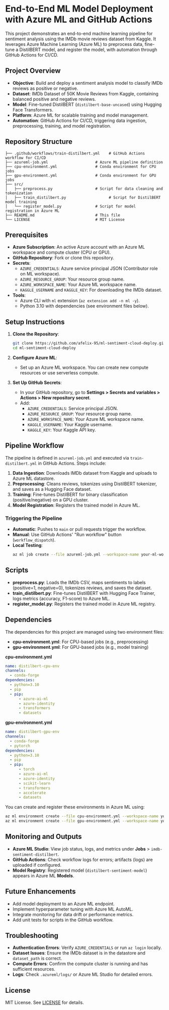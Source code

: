 # End-to-End ML Model Deployment with Azure ML and GitHub Actions

This project demonstrates an end-to-end machine learning pipeline for sentiment analysis using the IMDb movie reviews dataset from Kaggle. It leverages Azure Machine Learning (Azure ML) to preprocess data, fine-tune a DistilBERT model, and register the model, with automation through GitHub Actions for CI/CD.

## Project Overview

- **Objective**: Build and deploy a sentiment analysis model to classify IMDb reviews as positive or negative.
- **Dataset**: IMDb Dataset of 50K Movie Reviews from Kaggle, containing balanced positive and negative reviews.
- **Model**: Fine-tuned DistilBERT (`distilbert-base-uncased`) using Hugging Face Transformers.
- **Platform**: Azure ML for scalable training and model management.
- **Automation**: GitHub Actions for CI/CD, triggering data ingestion, preprocessing, training, and model registration.

## Repository Structure

```
├── .github/workflows/train-distilbert.yml    # GitHub Actions workflow for CI/CD
├── azureml-job.yml                     # Azure ML pipeline definition
├── cpu-environment.yml                 # Conda environment for CPU jobs
├── gpu-environment.yml                 # Conda environment for GPU jobs
├── src/
│   ├── preprocess.py                   # Script for data cleaning and tokenization
│   ├── train_distilbert.py                   # Script for DistilBERT model training
│   └── register_model.py               # Script for model registration in Azure ML
├── README.md                           # This file
└── LICENSE                             # MIT License
```

## Prerequisites

- **Azure Subscription**: An active Azure account with an Azure ML workspace and compute cluster (CPU or GPU).
- **GitHub Repository**: Fork or clone this repository.
- **Secrets**:
  - `AZURE_CREDENTIALS`: Azure service principal JSON (Contributor role on ML workspace).
  - `AZURE_RESOURCE_GROUP`: Your resource group name.
  - `AZURE_WORKSPACE_NAME`: Your Azure ML workspace name.
  - `KAGGLE_USERNAME` and `KAGGLE_KEY`: For downloading the IMDb dataset.
- **Tools**:
  - Azure CLI with `ml` extension (`az extension add -n ml -y`).
  - Python 3.10 with dependencies (see environment files below).

## Setup Instructions

1. **Clone the Repository**:
   ```bash
   git clone https://github.com/afelix-95/ml-sentiment-cloud-deploy.git
   cd ml-sentiment-cloud-deploy
   ```

2. **Configure Azure ML**:
   - Set up an Azure ML workspace. You can create new compute resources or use serverless compute.

3. **Set Up GitHub Secrets**:
   - In your GitHub repository, go to **Settings > Secrets and variables > Actions > New repository secret**.
   - Add:
     - `AZURE_CREDENTIALS`: Service principal JSON.
     - `AZURE_RESOURCE_GROUP`: Your resource group name.
     - `AZURE_WORKSPACE_NAME`: Your Azure ML workspace name.
     - `KAGGLE_USERNAME`: Your Kaggle username.
     - `KAGGLE_KEY`: Your Kaggle API key.

## Pipeline Workflow

The pipeline is defined in `azureml-job.yml` and executed via `train-distilbert.yml` in GitHub Actions. Steps include:

1. **Data Ingestion**: Downloads IMDb dataset from Kaggle and uploads to Azure ML datastore.
2. **Preprocessing**: Cleans reviews, tokenizes using DistilBERT tokenizer, and saves as a Hugging Face dataset.
3. **Training**: Fine-tunes DistilBERT for binary classification (positive/negative) on a GPU cluster.
4. **Model Registration**: Registers the trained model in Azure ML.

### Triggering the Pipeline
- **Automatic**: Pushes to `main` or pull requests trigger the workflow.
- **Manual**: Use GitHub Actions' "Run workflow" button (`workflow_dispatch`).
- **Local Testing**:
  ```bash
  az ml job create --file azureml-job.yml --workspace-name your-ml-workspace --resource-group your-resource-group
  ```

## Scripts

- **preprocess.py**: Loads the IMDb CSV, maps sentiments to labels (positive=1, negative=0), tokenizes reviews, and saves the dataset.
- **train_distilbert.py**: Fine-tunes DistilBERT with Hugging Face Trainer, logs metrics (accuracy, F1-score) to Azure ML.
- **register_model.py**: Registers the trained model in Azure ML registry.

## Dependencies

The dependencies for this project are managed using two environment files:

- **cpu-environment.yml**: For CPU-based jobs (e.g., preprocessing)
- **gpu-environment.yml**: For GPU-based jobs (e.g., model training)

**cpu-environment.yml**
```yaml
name: distilbert-cpu-env
channels:
  - conda-forge
dependencies:
  - python=3.10
  - pip
  - pip:
      - azure-ai-ml
      - azure-identity
      - transformers
      - datasets
```

**gpu-environment.yml**
```yaml
name: distilbert-gpu-env
channels:
  - conda-forge
  - pytorch
dependencies:
  - python=3.10
  - pip
  - pip:
      - torch
      - azure-ai-ml
      - azure-identity
      - scikit-learn
      - transformers
      - accelerate
      - datasets
```

You can create and register these environments in Azure ML using:
```bash
az ml environment create --file cpu-environment.yml --workspace-name your-ml-workspace --resource-group your-resource-group
az ml environment create --file gpu-environment.yml --workspace-name your-ml-workspace --resource-group your-resource-group
```

## Monitoring and Outputs

- **Azure ML Studio**: View job status, logs, and metrics under **Jobs** > `imdb-sentiment-distilbert`.
- **GitHub Actions**: Check workflow logs for errors; artifacts (logs) are uploaded if configured.
- **Model Registry**: Registered model (`distilbert-sentiment-model`) appears in Azure ML **Models**.

## Future Enhancements

- Add model deployment to an Azure ML endpoint.
- Implement hyperparameter tuning with Azure ML AutoML.
- Integrate monitoring for data drift or performance metrics.
- Add unit tests for scripts in the GitHub workflow.

## Troubleshooting

- **Authentication Errors**: Verify `AZURE_CREDENTIALS` or run `az login` locally.
- **Dataset Issues**: Ensure the IMDb dataset is in the datastore and `dataset_path` is correct.
- **Compute Errors**: Confirm the compute cluster is running and has sufficient resources.
- **Logs**: Check `.azureml/logs/` or Azure ML Studio for detailed errors.

## License

MIT License. See [LICENSE](LICENSE) for details.
